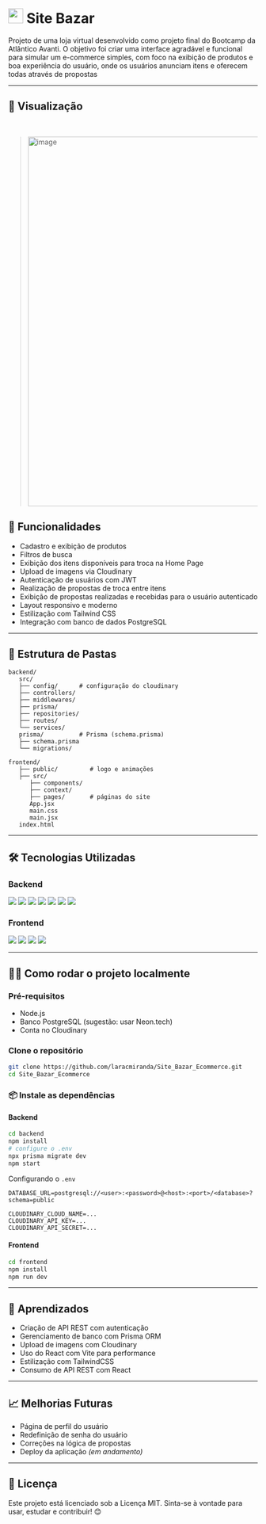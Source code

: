 # <img src="frontend/public/icons/logo.svg" width="30px" height="30px"/> Site Bazar

Projeto de uma loja virtual desenvolvido como projeto final do Bootcamp da Atlântico Avanti. O objetivo foi criar uma interface agradável e funcional para simular um e-commerce simples, com foco na exibição de produtos e boa experiência do usuário, onde os usuários anunciam itens e oferecem todas através de propostas

---

## 📸 Visualização
</br>

>  <img width="480" height="746" alt="image" src="https://github.com/user-attachments/assets/90886396-8249-4a15-8ead-b95bc11d45db" /> 



## 📲 Funcionalidades

- Cadastro e exibição de produtos
- Filtros de busca
- Exibição dos itens disponíveis para troca na Home Page
- Upload de imagens via Cloudinary
- Autenticação de usuários com JWT
- Realização de propostas de troca entre itens
- Exibição de propostas realizadas e recebidas para o usuário autenticado
- Layout responsivo e moderno
- Estilização com Tailwind CSS
- Integração com banco de dados PostgreSQL

---

## 📂 Estrutura de Pastas

```
backend/
   src/
   ├── config/      # configuração do cloudinary
   ├── controllers/ 
   ├── middlewares/         
   ├── prisma/
   ├── repositories/
   ├── routes/
   └── services/
   prisma/          # Prisma (schema.prisma)
   ├── schema.prisma
   └── migrations/

frontend/
   ├── public/         # logo e animações
   ├── src/ 
      ├── components/
      ├── context/     
      ├── pages/       # páginas do site
      App.jsx
      main.css
      main.jsx
   index.html
```
---

## 🛠️ Tecnologias Utilizadas

### Backend

<p align="left"> 
  <img src="https://img.shields.io/badge/Node.js-b06d6d?style=for-the-badge&logo=node.js&logoColor=white" />
  <img src="https://img.shields.io/badge/Express-b06d6d?style=for-the-badge&logo=express&logoColor=white" />
  <img src="https://img.shields.io/badge/Prisma-b06d6d?style=for-the-badge&logo=prisma&logoColor=white" />
  <img src="https://img.shields.io/badge/PostgreSQL-b06d6d?style=for-the-badge&logo=postgresql&logoColor=white" />
  <img src="https://img.shields.io/badge/Neon-b06d6d?style=for-the-badge&logo=neon&logoColor=white" />
  <img src="https://img.shields.io/badge/Cloudinary-b06d6d?style=for-the-badge&logo=cloudinary&logoColor=white" />
  <img src="https://img.shields.io/badge/JWT-b06d6d?style=for-the-badge&logo=jsonwebtoken&logoColor=white" />
</p>

### Frontend
<p align="left">
   <img src="https://img.shields.io/badge/Figma-f8f8f8?style=for-the-badge&logo=figma&logoColor=b06d6d" />
   <img src="https://img.shields.io/badge/Vite-f8f8f8?style=for-the-badge&logo=vite&logoColor=b06d6d" />
   <img src="https://img.shields.io/badge/React-f8f8f8?style=for-the-badge&logo=react&logoColor=b06d6d" />
   <img src="https://img.shields.io/badge/Tailwind_CSS-f8f8f8?style=for-the-badge&logo=tailwind-css&logoColor=b06d6d" />
</p>

---

## 👩‍💻 Como rodar o projeto localmente

### Pré-requisitos

- Node.js
- Banco PostgreSQL (sugestão: usar Neon.tech)
- Conta no Cloudinary

### Clone o repositório

```bash
git clone https://github.com/laracmiranda/Site_Bazar_Ecommerce.git
cd Site_Bazar_Ecommerce
````

### 📦 Instale as dependências

#### Backend

```bash
cd backend
npm install
# configure o .env 
npx prisma migrate dev
npm start
```
Configurando o `.env`
```env
DATABASE_URL=postgresql://<user>:<password>@<host>:<port>/<database>?schema=public

CLOUDINARY_CLOUD_NAME=...
CLOUDINARY_API_KEY=...
CLOUDINARY_API_SECRET=...
```

#### Frontend

```bash
cd frontend
npm install
npm run dev
```

---

## 🧠 Aprendizados

* Criação de API REST com autenticação
* Gerenciamento de banco com Prisma ORM
* Upload de imagens com Cloudinary
* Uso do React com Vite para performance
* Estilização com TailwindCSS
* Consumo de API REST com React

---

## 📈 Melhorias Futuras

* Página de perfil do usuário
* Redefinição de senha do usuário
* Correções na lógica de propostas
* Deploy da aplicação *(em andamento)*

---

## 📄 Licença

Este projeto está licenciado sob a Licença MIT.
Sinta-se à vontade para usar, estudar e contribuir! 😊
